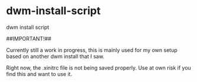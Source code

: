 # dwm-install-script
dwm install script


##IMPORTANT!##

Currently still a work in progress, this is mainly used for my own setup based on another dwm install that I saw.

Right now, the .xinitrc file is not being saved properly. Use at own risk if you find this and want to use it. 
